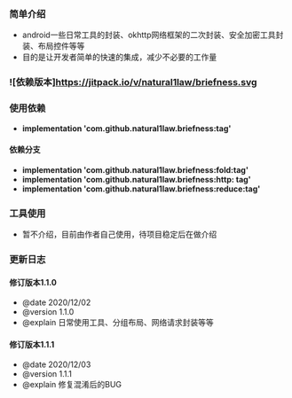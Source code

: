 ### 简单介绍
  * android一些日常工具的封装、okhttp网络框架的二次封装、安全加密工具封装、布局控件等等
  * 目的是让开发者简单的快速的集成，减少不必要的工作量

### ![依赖版本]https://jitpack.io/v/natural1law/briefness.svg
### 使用依赖
  * **implementation 'com.github.natural1law.briefness:tag'**
  
#### 依赖分支
  * **implementation 'com.github.natural1law.briefness:fold:tag'**
  * **implementation 'com.github.natural1law.briefness:http: tag'** 
  * **implementation 'com.github.natural1law.briefness:reduce:tag'** 
  
### 工具使用
  * 暂不介绍，目前由作者自己使用，待项目稳定后在做介绍
  
### 更新日志

  #### 修订版本1.1.0
  * @date 2020/12/02
  * @version 1.1.0
  * @explain 日常使用工具、分组布局、网络请求封装等等
  
  #### 修订版本1.1.1
  * @date 2020/12/03
  * @version 1.1.1
  * @explain 修复混淆后的BUG
  
